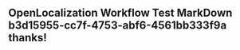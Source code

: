 <properties
ms.topic="hero-topic"
ms.test1="hero-topic"
ms.test2="test"/>

## OpenLocalization Workflow Test MarkDown b3d15955-cc7f-4753-abf6-4561bb333f9a thanks!
